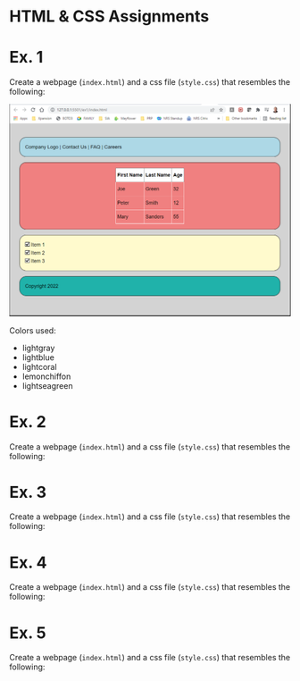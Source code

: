 # HTML & CSS Assignments

# Ex. 1 
Create a webpage (`index.html`) and a css file (`style.css`) that resembles the following:

![](./docs/ex1.png)

Colors used:
- lightgray
- lightblue
- lightcoral
- lemonchiffon
- lightseagreen

# Ex. 2
Create a webpage (`index.html`) and a css file (`style.css`) that resembles the following:

# Ex. 3
Create a webpage (`index.html`) and a css file (`style.css`) that resembles the following:

# Ex. 4
Create a webpage (`index.html`) and a css file (`style.css`) that resembles the following:

# Ex. 5

Create a webpage (`index.html`) and a css file (`style.css`) that resembles the following:


